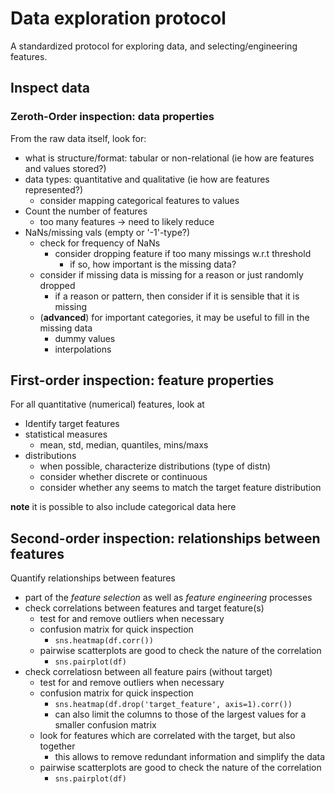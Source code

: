 # Data exploration protocol
A standardized protocol for exploring data, and selecting/engineering features.

## Inspect data

### Zeroth-Order inspection: data properties

From the raw data itself, look for: 
* what is structure/format: tabular or non-relational (ie how are features and values stored?)
* data types: quantitative and qualitative (ie how are features represented?)
    * consider mapping categorical features to values
* Count the number of features
    * too many features $\to$ need to likely reduce
* NaNs/missing vals (empty or '-1'-type?)
    * check for frequency of NaNs
        * consider dropping feature if too many missings w.r.t threshold
            * if so, how important is the missing data?
    * consider if missing data is missing for a reason or just randomly dropped
        * if a reason or pattern, then consider if it is sensible that it is missing
    * (**advanced**) for important categories, it may be useful to fill in the missing data
        * dummy values
        * interpolations
            
## First-order inspection: feature properties

For all quantitative (numerical) features, look at
* Identify target features
* statistical measures
    * mean, std, median, quantiles, mins/maxs
* distributions
    * when possible, characterize distributions (type of distn)
    * consider whether discrete or continuous
    * consider whether any seems to match the target feature distribution

**note** it is possible to also include categorical data here
    
## Second-order inspection: relationships between features

Quantify relationships between features

* part of the _feature selection_ as well as _feature engineering_ processes
* check correlations between features and target feature(s)
    * test for and remove outliers when necessary
    * confusion matrix for quick inspection
        * `sns.heatmap(df.corr())`   
    * pairwise scatterplots are good to check the nature of the correlation
        * `sns.pairplot(df)`
* check correlatiosn between all feature pairs (without target)
    * test for and remove outliers when necessary
    * confusion matrix for quick inspection
        * `sns.heatmap(df.drop('target_feature', axis=1).corr())`
        * can also limit the columns to those of the largest values for a smaller confusion matrix
    * look for features which are correlated with the target, but also together
        * this allows to remove redundant information and simplify the data
    * pairwise scatterplots are good to check the nature of the correlation
        * `sns.pairplot(df)`
   


